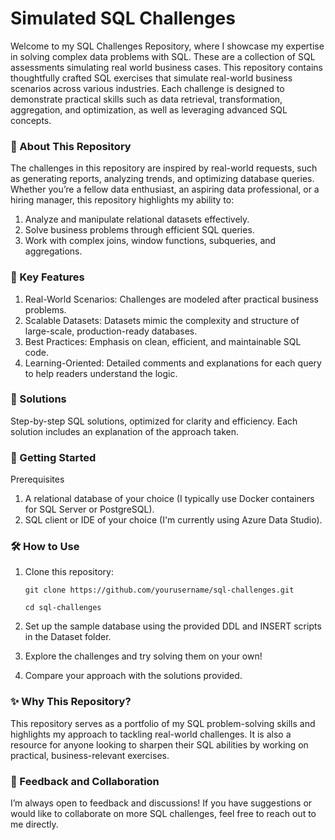 # Simulated SQL Challenges

Welcome to my SQL Challenges Repository, where I showcase my expertise in solving complex data problems with SQL. These are a collection of SQL assessments simulating real world business cases. This repository contains thoughtfully crafted SQL exercises that simulate real-world business scenarios across various industries. Each challenge is designed to demonstrate practical skills such as data retrieval, transformation, aggregation, and optimization, as well as leveraging advanced SQL concepts. 

### 📄 About This Repository ###

The challenges in this repository are inspired by real-world requests, such as generating reports, analyzing trends, and optimizing database queries. Whether you’re a fellow data enthusiast, an aspiring data professional, or a hiring manager, this repository highlights my ability to:

  1. Analyze and manipulate relational datasets effectively.
  2. Solve business problems through efficient SQL queries.
  3. Work with complex joins, window functions, subqueries, and aggregations.

### 🚀 Key Features ###

  1. Real-World Scenarios: Challenges are modeled after practical business problems.
  2. Scalable Datasets: Datasets mimic the complexity and structure of large-scale, production-ready databases.
  3. Best Practices: Emphasis on clean, efficient, and maintainable SQL code.
  4. Learning-Oriented: Detailed comments and explanations for each query to help readers understand the logic.

### 🧠 Solutions ###
Step-by-step SQL solutions, optimized for clarity and efficiency. Each solution includes an explanation of the approach taken.

### 🧰 Getting Started ###

Prerequisites
  1. A relational database of your choice (I typically use Docker containers for SQL Server or PostgreSQL).
  2. SQL client or IDE of your choice (I'm currently using Azure Data Studio).

### 🛠️ How to Use ###

1.	Clone this repository:

      `git clone https://github.com/yourusername/sql-challenges.git`
      
      `cd sql-challenges`

2.	Set up the sample database using the provided DDL and INSERT scripts in the Dataset folder.
3.	Explore the challenges and try solving them on your own!
4.	Compare your approach with the solutions provided.

 
### ✨ Why This Repository? ###

This repository serves as a portfolio of my SQL problem-solving skills and highlights my approach to tackling real-world challenges. It is also a resource for anyone looking to sharpen their SQL abilities by working on practical, business-relevant exercises.

### 💬 Feedback and Collaboration ###

I’m always open to feedback and discussions! If you have suggestions or would like to collaborate on more SQL challenges, feel free to reach out to me directly.



